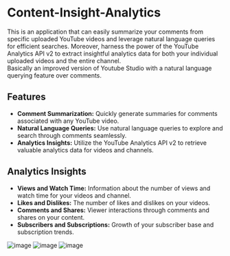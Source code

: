 # Content-Insight-Analytics
This is an application that can easily summarize your comments from specific uploaded YouTube videos and leverage natural language queries for efficient searches. Moreover, harness the power of the YouTube Analytics API v2 to extract insightful analytics data for both your individual uploaded videos and the entire channel.<br>
Basically an improved version of Youtube Studio with a natural language querying feature over comments.

## Features
- **Comment Summarization:** Quickly generate summaries for comments associated with any YouTube video.
- **Natural Language Queries:** Use natural language queries to explore and search through comments seamlessly.
- **Analytics Insights:** Utilize the YouTube Analytics API v2 to retrieve valuable analytics data for videos and channels.


## Analytics Insights 
- **Views and Watch Time:** Information about the number of views and watch time for your videos and channel.
- **Likes and Dislikes:** The number of likes and dislikes on your videos.
- **Comments and Shares:** Viewer interactions through comments and shares on your content.
- **Subscribers and Subscriptions:** Growth of your subscriber base and subscription trends.
  
![image](https://github.com/KevKibe/Content-Insight-Analytics/assets/86055894/cbf52212-7b0c-4d64-b0be-5c4e3b5ba69b)
![image](https://github.com/KevKibe/Content-Insight-Analytics/assets/86055894/0f752a2b-0c97-4836-acce-708357998b14)
![image](https://github.com/KevKibe/Content-Insight-Analytics/assets/86055894/bac63649-1b67-47f4-8007-9c64be261051)




